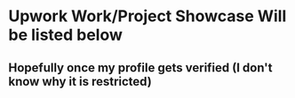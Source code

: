 # Upwork Work/Project Showcase Will be listed below

## Hopefully once my profile gets verified (I don't know why it is restricted)
